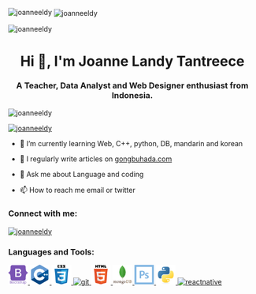 <p><img align="left" src="https://github-readme-stats.vercel.app/api/top-langs?username=joanneeldy&show_icons=true&locale=en&layout=compact" alt="joanneeldy" /></p>

<p>&nbsp;<img align="center" src="https://github-readme-stats.vercel.app/api?username=joanneeldy&show_icons=true&locale=en" alt="joanneeldy" /></p>

<p><img align="center" src="https://github-readme-streak-stats.herokuapp.com/?user=joanneeldy&" alt="joanneeldy" /></p>

<h1 align="center">Hi 👋, I'm Joanne Landy Tantreece</h1>
<h3 align="center">A Teacher, Data Analyst and Web Designer enthusiast from Indonesia.</h3>

<p align="left"> <img src="https://komarev.com/ghpvc/?username=joanneeldy&label=Profile%20views&color=0e75b6&style=flat" alt="joanneeldy" /> </p>

<p align="left"> <a href="https://github.com/ryo-ma/github-profile-trophy"><img src="https://github-profile-trophy.vercel.app/?username=joanneeldy" alt="joanneeldy" /></a> </p>

- 🌱 I’m currently learning Web, C++, python, DB, mandarin and korean

- 📝 I regularly write articles on [gongbuhada.com](gongbuhada.com)

- 💬 Ask me about Language and coding

- 📫 How to reach me email or twitter

<h3 align="left">Connect with me:</h3>
<p align="left">
<a href="https://instagram.com/joanneeldy" target="blank"><img align="center" src="https://raw.githubusercontent.com/rahuldkjain/github-profile-readme-generator/master/src/images/icons/Social/instagram.svg" alt="joanneeldy" height="30" width="40" /></a>
</p>

<h3 align="left">Languages and Tools:</h3>
<p align="left"> <a href="https://getbootstrap.com" target="_blank" rel="noreferrer"> <img src="https://raw.githubusercontent.com/devicons/devicon/master/icons/bootstrap/bootstrap-plain-wordmark.svg" alt="bootstrap" width="40" height="40"/> </a> <a href="https://www.w3schools.com/cpp/" target="_blank" rel="noreferrer"> <img src="https://raw.githubusercontent.com/devicons/devicon/master/icons/cplusplus/cplusplus-original.svg" alt="cplusplus" width="40" height="40"/> </a> <a href="https://www.w3schools.com/css/" target="_blank" rel="noreferrer"> <img src="https://raw.githubusercontent.com/devicons/devicon/master/icons/css3/css3-original-wordmark.svg" alt="css3" width="40" height="40"/> </a> <a href="https://git-scm.com/" target="_blank" rel="noreferrer"> <img src="https://www.vectorlogo.zone/logos/git-scm/git-scm-icon.svg" alt="git" width="40" height="40"/> </a> <a href="https://www.w3.org/html/" target="_blank" rel="noreferrer"> <img src="https://raw.githubusercontent.com/devicons/devicon/master/icons/html5/html5-original-wordmark.svg" alt="html5" width="40" height="40"/> </a> <a href="https://www.mongodb.com/" target="_blank" rel="noreferrer"> <img src="https://raw.githubusercontent.com/devicons/devicon/master/icons/mongodb/mongodb-original-wordmark.svg" alt="mongodb" width="40" height="40"/> </a> <a href="https://www.photoshop.com/en" target="_blank" rel="noreferrer"> <img src="https://raw.githubusercontent.com/devicons/devicon/master/icons/photoshop/photoshop-line.svg" alt="photoshop" width="40" height="40"/> </a> <a href="https://www.python.org" target="_blank" rel="noreferrer"> <img src="https://raw.githubusercontent.com/devicons/devicon/master/icons/python/python-original.svg" alt="python" width="40" height="40"/> </a> <a href="https://reactnative.dev/" target="_blank" rel="noreferrer"> <img src="https://reactnative.dev/img/header_logo.svg" alt="reactnative" width="40" height="40"/> </a> </p>
